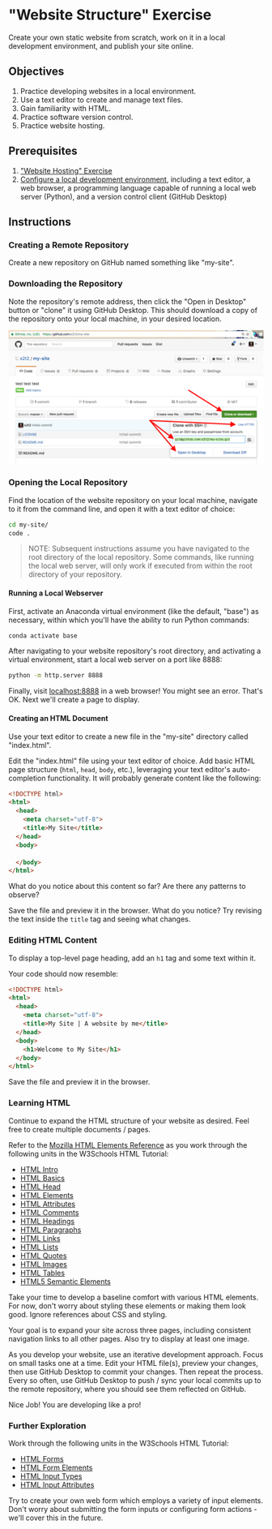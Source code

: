 # "Website Structure" Exercise

Create your own static website from scratch, work on it in a local development environment, and publish your site online.

## Objectives

  1. Practice developing websites in a local environment.
  2. Use a text editor to create and manage text files.
  3. Gain familiarity with HTML.
  4. Practice software version control.
  5. Practice website hosting.

## Prerequisites

  1. ["Website Hosting" Exercise](/exercises/open-source/exercise.md)
  2. [Configure a local development environment](https://github.com/prof-rossetti/intro-to-python/blob/master/units/unit-0.md#development-environment-setup), including a text editor, a web browser, a programming language capable of running a local web server (Python), and a version control client (GitHub Desktop)

## Instructions

### Creating a Remote Repository

Create a new repository on GitHub named something like "my-site".

### Downloading the Repository

Note the repository's remote address, then click the "Open in Desktop" button or "clone" it using GitHub Desktop. This should download a copy of the repository onto your local machine, in your desired location.

![a screenshot of the button on github that reveals a repository's remote address](remote-repo-address.png)

### Opening the Local Repository

Find the location of the website repository on your local machine, navigate to it from the command line, and open it with a text editor of choice:

```` sh
cd my-site/
code .
````

> NOTE: Subsequent instructions assume you have navigated to the root directory of the local repository. Some commands, like running the local web server, will only work if executed from within the root directory of your repository.

#### Running a Local Webserver

First, activate an Anaconda virtual environment (like the default, "base") as necessary, within which you'll have the ability to run Python commands:


``` sh
conda activate base
```

After navigating to your website repository's root directory, and activating a virtual environment, start a local web server on a port like 8888:

```sh
python -m http.server 8888
```

Finally, visit [localhost:8888](localhost:8888) in a web browser! You might see an error. That's OK. Next we'll create a page to display.

#### Creating an HTML Document

Use your text editor to create a new file in the "my-site" directory called "index.html".

Edit the "index.html" file using your text editor of choice. Add basic HTML page structure (`html`, `head`, `body`, etc.), leveraging your text editor's auto-completion functionality. It will probably generate content like the following:

```` html
<!DOCTYPE html>
<html>
  <head>
    <meta charset="utf-8">
    <title>My Site</title>
  </head>
  <body>

  </body>
</html>
````

What do you notice about this content so far? Are there any patterns to observe?

Save the file and preview it in the browser. What do you notice? Try revising the text inside the `title` tag and seeing what changes.

### Editing HTML Content

To display a top-level page heading, add an `h1` tag and some text within it.

Your code should now resemble:

```` html
<!DOCTYPE html>
<html>
  <head>
    <meta charset="utf-8">
    <title>My Site | A website by me</title>
  </head>
  <body>
    <h1>Welcome to My Site</h1>
  </body>
</html>
````

Save the file and preview it in the browser.

### Learning HTML

Continue to expand the HTML structure of your website as desired. Feel free to create multiple documents / pages.

Refer to the [Mozilla HTML Elements Reference](https://developer.mozilla.org/en-US/docs/Web/HTML/Element) as you work through the following units in the W3Schools HTML Tutorial:

  + [HTML Intro](https://www.w3schools.com/html/html_intro.asp)
  + [HTML Basics](https://www.w3schools.com/html/html_basic.asp)
  + [HTML Head](https://www.w3schools.com/html/html_head.asp)
  + [HTML Elements](https://www.w3schools.com/html/html_elements.asp)
  + [HTML Attributes](https://www.w3schools.com/html/html_attributes.asp)
  + [HTML Comments](https://www.w3schools.com/html/html_comments.asp)
  + [HTML Headings](https://www.w3schools.com/html/html_headings.asp)
  + [HTML Paragraphs](https://www.w3schools.com/html/html_paragraphs.asp)
  + [HTML Links](https://www.w3schools.com/html/html_links.asp)
  + [HTML Lists](https://www.w3schools.com/html/html_lists.asp)
  + [HTML Quotes](https://www.w3schools.com/html/html_quotation_elements.asp)
  + [HTML Images](https://www.w3schools.com/html/html_images.asp)
  + [HTML Tables](https://www.w3schools.com/html/html_tables.asp)
  + [HTML5 Semantic Elements](https://www.w3schools.com/html/html5_semantic_elements.asp)

Take your time to develop a baseline comfort with various HTML elements. For now, don't worry about styling these elements or making them look good. Ignore references about CSS and styling.

Your goal is to expand your site across three pages, including consistent navigation links to all other pages. Also try to display at least one image.

As you develop your website, use an iterative development approach. Focus on small tasks one at a time. Edit your HTML file(s), preview your changes, then use GitHub Desktop to commit your changes. Then repeat the process. Every so often, use GitHub Desktop to push / sync your local commits up to the remote repository, where you should see them reflected on GitHub.

Nice Job! You are developing like a pro!

### Further Exploration

Work through the following units in the W3Schools HTML Tutorial:

  + [HTML Forms](https://www.w3schools.com/html/html_forms.asp)
  + [HTML Form Elements](https://www.w3schools.com/html/html_form_elements.asp)
  + [HTML Input Types](https://www.w3schools.com/html/html_form_input_types.asp)
  + [HTML Input Attributes](https://www.w3schools.com/html/html_form_attributes.asp)

Try to create your own web form which employs a variety of input elements. Don't worry about submitting the form inputs or configuring form actions - we'll cover this in the future.
